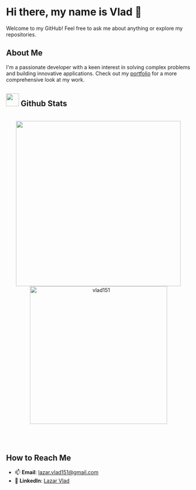 # Hi there, my name is Vlad 👋

Welcome to my GitHub! Feel free to ask me about anything or explore my repositories.

## About Me

I'm a passionate developer with a keen interest in solving complex problems and building innovative applications. Check out my [portfolio](https://vlad15.1github.io/PortofolioApplication) for a more comprehensive look at my work.


## <img src="https://media.giphy.com/media/iY8CRBdQXODJSCERIr/giphy.gif" width="35"><b> Github Stats </b>
<br>

<div align="center">

<a href="https://github.com/vlad151/">
  <img src="https://github-readme-stats.vercel.app/api?username=vlad151&include_all_commits=true&count_private=true&show_icons=true&line_height=20&title_color=7A7ADB&icon_color=2234AE&text_color=D3D3D3&bg_color=0,000000,130F40" width="450"/>
  <img src="https://github-readme-stats.vercel.app/api/top-langs?username=vlad151&show_icons=true&locale=en&layout=compact&line_height=20&title_color=7A7ADB&icon_color=2234AE&text_color=D3D3D3&bg_color=0,000000,130F40" width="375"  alt="vlad151"/>

</a>
</div>

<br>
<br>
<br>

## How to Reach Me

- 📫 **Email**: [lazar.vlad151@gmail.com](mailto:lazar.vlad151@gmail.com)
- 🔗 **LinkedIn**: [Lazar Vlad](https://www.linkedin.com/in/lazar-vlad/)

